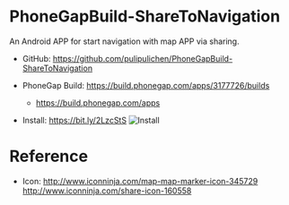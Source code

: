 # PhoneGapBuild-ShareToNavigation
An Android APP for start navigation with map APP via sharing.

- GitHub: https://github.com/pulipulichen/PhoneGapBuild-ShareToNavigation
- PhoneGap Build: https://build.phonegap.com/apps/3177726/builds
    * https://build.phonegap.com/apps

- Install: https://bit.ly/2LzcStS
![Install](https://chart.googleapis.com/chart?chs=116x116&cht=qr&chl=https://build.phonegap.com/apps/3177726/install/iFakdKmZroQbPbyhri9g&chld=L|1&choe=UTF-8)

# Reference
- Icon: http://www.iconninja.com/map-map-marker-icon-345729
http://www.iconninja.com/share-icon-160558